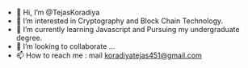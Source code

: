 - 👋 Hi, I’m @TejasKoradiya
- 👀 I’m interested in Cryptography and Block Chain Technology.
- 🌱 I’m currently learning Javascript and Pursuing my undergraduate degree.
- 💞️ I’m looking to collaborate ...
- 📫 How to reach me : mail koradiyatejas451@gmail.com

<!---
TejasKoradiya/TejasKoradiya is a ✨ special ✨ repository because its `README.md` (this file) appears on your GitHub profile.
You can click the Preview link to take a look at your changes.
--->
